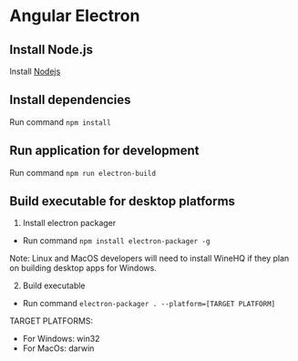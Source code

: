 # Angular Electron

## Install Node.js
Install [Nodejs](https://nodejs.org/en/download/)

## Install dependencies

Run command `npm install`

## Run application for development

Run command `npm run electron-build`

## Build executable for desktop platforms

1. Install electron packager
  - Run command `npm install electron-packager -g`
  
Note: Linux and MacOS developers will need to install WineHQ if they plan on building desktop apps for Windows.

2. Build executable
  - Run command `electron-packager . --platform=[TARGET PLATFORM]`

TARGET PLATFORMS:
- For Windows: win32
- For MacOs: darwin
